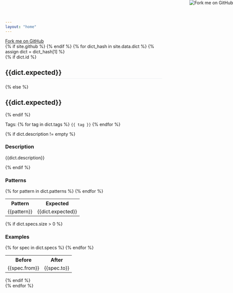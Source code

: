 ```yaml
---
layout: "home"
---
```

<script async src="https://cdnjs.cloudflare.com/ajax/libs/anchor-js/4.1.0/anchor.min.js" integrity="sha256-lZaRhKri35AyJSypXXs4o6OPFTbTmUoltBbDCbdzegg=" crossorigin="anonymous"></script>
<script>
document.addEventListener("DOMContentLoaded", function(event) {
  anchors.add(".dict h2");
});
</script>
<a href="https://github.com/dciccale/css3-github-ribbon" class="github-ribbon">
  Fork me on GitHub
</a>
<style>
    .dict-title {
        padding-bottom: 0.3em;
        font-size: 1.5em;
        border-bottom: 1px solid #eaecef;
    }
</style>
<div class="body">
{% if site.github %}
<a href="{{site.github.repository_url}}"><img style="position: absolute; top: 0; right: 0; border: 0;" src="https://s3.amazonaws.com/github/ribbons/forkme_right_darkblue_121621.png" alt="Fork me on GitHub"></a>
{% endif %}
{% for dict_hash in site.data.dict %}
{% assign dict = dict_hash[1] %}
  <div class="dict">
        {% if dict.id %}
        <h2 id="{{ dict.id }}" class="dict-title">{{dict.expected}}</h2>
        {% else %}
        <h2>{{dict.expected}}</h2>
        {% endif %}
        <p class="dict-item-tags">Tags:
            {% for tag in dict.tags %}
            <span class="dict-item-tag"><code>{{ tag }}</code></span>
            {% endfor %}
        </p>
        {% if dict.description != empty %}
        <h3>Description</h3>
        <p>{{dict.description}}</p>
        {% endif %}
        <h3>Patterns</h3>
        <table class="dict-item-pattens">
            <tr>
                <th>
                    Pattern
                </th>
                <th>
                    Expected
                </th>
            </tr>
            {% for pattern in dict.patterns %}
            <tr>
                <td>{{pattern}}</td>
                <td>{{dict.expected}}</td>
            </tr>
            {% endfor %}
        </table>
        {% if dict.specs.size > 0 %}
        <h3>Examples</h3>
        <table class="dict-item-specs">
            <tr>
                <th>
                    Before
                </th>
                <th>
                    After
                </th>
            </tr>
            {% for spec in dict.specs %}
            <tr>
                <td>{{spec.from}}</td>
                <td>{{spec.to}}</td>
            </tr>
            {% endfor %}
        </table>
        {% endif %}
    </div>
{% endfor %}
</div>
